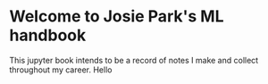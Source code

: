 # Welcome to Josie Park's ML handbook

This jupyter book intends to be a record of notes I make and collect throughout my career. Hello


```{tableofcontents}
```
